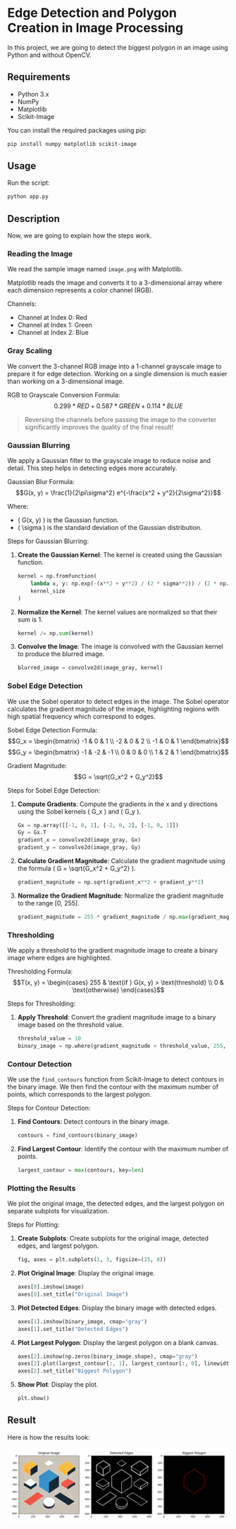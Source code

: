 # Edge Detection and Polygon Creation in Image Processing
In this project, we are going to detect the biggest polygon in an image using Python and without OpenCV.

## Requirements

- Python 3.x
- NumPy
- Matplotlib
- Scikit-Image

You can install the required packages using pip:
```bash
pip install numpy matplotlib scikit-image
```

## Usage
Run the script:
```bash
python app.py
```

## Description
Now, we are going to explain how the steps work.

### Reading the Image
We read the sample image named `image.png` with Matplotlib.

Matplotlib reads the image and converts it to a 3-dimensional array where each dimension represents a color channel (RGB).

Channels:
- Channel at Index 0: Red
- Channel at Index 1: Green
- Channel at Index 2: Blue

### Gray Scaling
We convert the 3-channel RGB image into a 1-channel grayscale image to prepare it for edge detection. Working on a single dimension is much easier than working on a 3-dimensional image.

RGB to Grayscale Conversion Formula:
$$ 0.299 * RED + 0.587 * GREEN + 0.114 * BLUE $$

> Reversing the channels before passing the image to the converter significantly improves the quality of the final result!

### Gaussian Blurring
We apply a Gaussian filter to the grayscale image to reduce noise and detail. This step helps in detecting edges more accurately.

Gaussian Blur Formula:
$$G(x, y) = \frac{1}{2\pi\sigma^2} e^{-\frac{x^2 + y^2}{2\sigma^2}}$$

Where:
- \( G(x, y) \) is the Gaussian function.
- \( \sigma \) is the standard deviation of the Gaussian distribution.

Steps for Gaussian Blurring:
1. **Create the Gaussian Kernel**: The kernel is created using the Gaussian function.
    ```python
    kernel = np.fromfunction(
        lambda x, y: np.exp(-(x**2 + y**2) / (2 * sigma**2)) / (2 * np.pi * sigma**2),
        kernel_size
    )
    ```
2. **Normalize the Kernel**: The kernel values are normalized so that their sum is 1.
    ```python
    kernel /= np.sum(kernel)
    ```
3. **Convolve the Image**: The image is convolved with the Gaussian kernel to produce the blurred image.
    ```python
    blurred_image = convolve2d(image_gray, kernel)
    ```

### Sobel Edge Detection
We use the Sobel operator to detect edges in the image. The Sobel operator calculates the gradient magnitude of the image, highlighting regions with high spatial frequency which correspond to edges.

Sobel Edge Detection Formula:
$$G_x = \begin{bmatrix} -1 & 0 & 1 \\ -2 & 0 & 2 \\ -1 & 0 & 1 \end{bmatrix}$$
$$G_y = \begin{bmatrix} -1 & -2 & -1 \\ 0 & 0 & 0 \\ 1 & 2 & 1 \end{bmatrix}$$

Gradient Magnitude:
$$G = \sqrt{G_x^2 + G_y^2}$$

Steps for Sobel Edge Detection:
1. **Compute Gradients**: Compute the gradients in the x and y directions using the Sobel kernels \( G_x \) and \( G_y \).
    ```python
    Gx = np.array([[-1, 0, 1], [-2, 0, 2], [-1, 0, 1]])
    Gy = Gx.T
    gradient_x = convolve2d(image_gray, Gx)
    gradient_y = convolve2d(image_gray, Gy)
    ```
2. **Calculate Gradient Magnitude**: Calculate the gradient magnitude using the formula \( G = \sqrt{G_x^2 + G_y^2} \).
    ```python
    gradient_magnitude = np.sqrt(gradient_x**2 + gradient_y**2)
    ```
3. **Normalize the Gradient Magnitude**: Normalize the gradient magnitude to the range [0, 255].
    ```python
    gradient_magnitude = 255 * gradient_magnitude / np.max(gradient_magnitude)
    ```

### Thresholding
We apply a threshold to the gradient magnitude image to create a binary image where edges are highlighted.

Thresholding Formula:
$$T(x, y) = \begin{cases} 
255 & \text{if } G(x, y) > \text{threshold} \\
0 & \text{otherwise}
\end{cases}$$

Steps for Thresholding:
1. **Apply Threshold**: Convert the gradient magnitude image to a binary image based on the threshold value.
    ```python
    threshold_value = 10
    binary_image = np.where(gradient_magnitude > threshold_value, 255, 0)
    ```

### Contour Detection
We use the `find_contours` function from Scikit-Image to detect contours in the binary image. We then find the contour with the maximum number of points, which corresponds to the largest polygon.

Steps for Contour Detection:
1. **Find Contours**: Detect contours in the binary image.
    ```python
    contours = find_contours(binary_image)
    ```
2. **Find Largest Contour**: Identify the contour with the maximum number of points.
    ```python
    largest_contour = max(contours, key=len)
    ```

### Plotting the Results
We plot the original image, the detected edges, and the largest polygon on separate subplots for visualization.

Steps for Plotting:
1. **Create Subplots**: Create subplots for the original image, detected edges, and largest polygon.
    ```python
    fig, axes = plt.subplots(1, 3, figsize=(15, 8))
    ```
2. **Plot Original Image**: Display the original image.
    ```python
    axes[0].imshow(image)
    axes[0].set_title("Original Image")
    ```
3. **Plot Detected Edges**: Display the binary image with detected edges.
    ```python
    axes[1].imshow(binary_image, cmap="gray")
    axes[1].set_title("Detected Edges")
    ```
4. **Plot Largest Polygon**: Display the largest polygon on a blank canvas.
    ```python
    axes[2].imshow(np.zeros(binary_image.shape), cmap="gray")
    axes[2].plot(largest_contour[:, 1], largest_contour[:, 0], linewidth=1, color='red')
    axes[2].set_title("Biggest Polygon")
    ```
5. **Show Plot**: Display the plot.
    ```python
    plt.show()
    ```

## Result

Here is how the results look:

![Result](result.png)
